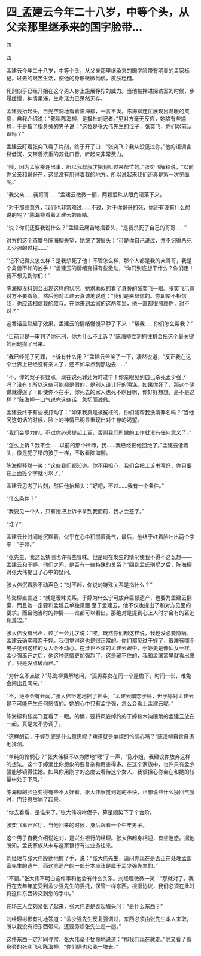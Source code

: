 # 四_孟建云今年二十八岁，中等个头，从父亲那里继承来的国字脸带...

四

四

孟建云今年二十八岁，中等个头，从父亲那里继承来的国字脸带有明显的孟家标记。过去的艰苦生活，使他的身形微微佝偻，皮肤粗糙。

死刑似乎已经开始在这个男人身上施展狰狞的威力。当他被押进探访室的时候，步履缓慢，神情呆滞，生命活力已荡然无存。

孟建云抬起头，目光空洞地看着陈海柳，一言不发。陈海柳连忙展现出温暖的笑意，自我介绍说：“我叫陈海柳，是报社的记者。”见对方毫无反应，她略有些尴尬，于是指了指身旁的男子说：“这位是张大伟先生的侄子，张奕飞，你们以前认识吗？”

孟建云盯着张奕飞看了片刻，终于开了口：“张奕飞？我从没见过你。”他的语调含糊低沉，又带着浓重的苏北口音，听起来非常费力。

“哦，因为孟家接连出事，所以我叔叔才把我叫过来帮忙的。”张奕飞解释说，“以前你父亲和哥哥在，这里没有用得着我的地方。所以说起来我们还真是第一次见面呢。”

“我父亲……我哥哥……”孟建云微微一颤，两颗泪珠从眼角滚落下来。

“对于那些意外，我们也非常难过……不过，对于你哥哥的死，你还有没有什么想说的呢？”陈海柳看着孟建云的眼睛。

“说？你们还要我说什么？”孟建云痛苦地摇着头，“是我杀死了自己的哥哥……”

对方的这个态度令陈海柳失望，她皱了皱眉头：“可是你自己说过，并不记得杀死孟少强的过程……”

“记不记得又怎么样？是我杀死了他！不管怎么样，那个人都是我的亲哥哥，我是个禽兽不如的凶手！”孟建云的情绪变得有些激动，“你们到底想干什么？你们走！我不想见到你们！”

陈海柳没料到会出现这样的状况，她求助似的看了身旁的张奕飞一眼。张奕飞示意对方不要着急，然后他对孟建云真诚地说道：“我们是来帮你的。你即使不相信我，也应该相信我的叔叔。在你来到孟家的这两年里，他一直都很照顾你，对不对？”

这番话显然起了效果，孟建云的情绪慢慢平静了下来：“帮我……你们怎么帮我？”

“目前只是一审判了你死刑，你为什么不上诉？”陈海柳立刻抓住机会把这个最关键的问题抛了出来。

“我已经犯了死罪，上诉有什么用？”孟建云苦笑了一下，凄然说道，“反正我在这个世界上已经没有亲人了，还不如早点到那边去……”

“不，你的案子有疑点，现在说死罪还为时过早！你亲眼见到自己杀死孟少强了吗？没有！所以这些可能都是假的，是别人设计好的阴谋。如果你死了，那这个阴谋就得逞了！即使你不在乎，你死去的家人也死不瞑目啊，你好好想想，是不是这样？”陈海柳一口气说完这些话，急切而诚恳。

孟建云终于有些被打动了：“如果我真是被冤枉的，你们能帮我洗清罪名吗？”当他问这句话的时候，脸上的神情已明显重现出对生存的渴望。

“我们会尽力的。不过你必须提起上诉，否则我们所做的工作就没有任何意义了。”

“怎么上诉？我不会……以前的那个律师，我……我已经把他回绝了。”孟建云低着头，像是犯了错的孩子一样，不敢看陈海柳。

陈海柳释然一笑：“这些我们都知道。你不用担心，我们会把上诉书写好，你只要在上面签个字就可以了。”

孟建云思考了片刻，然后他抬起头：“好吧，不过……我有一个条件。”

“什么条件？”

“我要见一个人，只有她把上诉书拿到我面前，我才会签字。”

“谁？”

孟建云长时间地沉默着，似乎在心中积攒着勇气，最后，他终于红着脸吐出两个字来：“于婷。”

“张先生，我这么猜测也许有些冒昧。但是现在发生的情况使我不得不这么想——孟建云和于婷，他们之间，是否有一些特殊的关系？”回到孟氏别墅之后，陈海柳对张大伟提出了心中的疑问。

张大伟沉着脸不动声色：“对不起，你说的特殊关系是指什么？”

陈海柳直言道：“就是暧昧关系。于婷为什么宁可放弃巨额遗产，也要为孟建云翻案，而且她一定要和孟建云单独见面.至于孟建云，他不仅也提出了和对方见面的要求，而且他当时的神情——谁都可以看出，那绝对是提到心上人时才会有的窘迫和羞涩。”

张大伟没有出声，过了一会儿才说：“唉，既然你们都这样说，我也没必要隐瞒。孟建云确实暗恋于婷。我倒觉得这也是很正常的。你们都见过于婷了，很难有哪个男子见到这样的女人会不动心。在涉世不深的孟建云眼中，于婷更是像仙女一样。孟少强离开之后，他这种感情更加强烈了，这是藏不住的，我和孟国富早就看出来了，只是没点破而已。”

“为什么不点破？”陈海柳费解地问，“孤男寡女在同一个屋檐下，时间一长，难免会闹出丑闻来。”

“不，绝不会有丑闻。”张大伟坚定地摇了摇头，“孟建云暗恋于婷，但于婷对孟建云是不可能产生任何感情的。她的心中只有孟少强，怎么会看上孟建云呢。”

陈海柳和张奕飞互看了一眼。的确，要将风姿绰约的于婷和木讷猥琐的孟建云放在一起，真是太不协调了。

“这样的话，于婷到底是什么意思呢？难道就是单纯的怜悯心吗？”陈海柳自言自语地猜测。

“单纯的怜悯心？”张大伟极不以为然地“嘿”了一声，“陈小姐，我建议你放弃这样的想法。这个于婷远比你想象的要复杂和厉害得多。在这个家族中，也许只有孟少强能够镇得住她。如果你用刚才的态度去看待这个女人，我很担心你会在和她的较量中处于下风。”

陈海柳的脸色变得有些不太好看，张大伟察觉到她的不快，正想说些什么挽回气氛时，门铃忽然响了起来。

“你去看看，是谁来了。”张大伟吩咐侄子，算是顺势下了个台阶。

张奕飞离开客厅，当他回来的时候，身后跟着一个中年男子。

这个男子自我介绍说姓刘，是兴业银行的经理。张大伟起身相迎，有些迷惑。据他所知，孟氏家族从未与这家银行有过业务往来。

刘经理与张大伟殷勤地握了手，说：“张大伟先生，请问你现在是否正在处理孟国富先生的遗产，而这笔遗产的一部分本应该是属于孟少强先生的。”

“不错。”张大伟不明白这件事和他会有什么关系。刘经理微微一笑：“那就对了。我行在去年年底受到孟少强先生的委托，保管一样东西。根据协议，我们必须在此时将这件东西转交到您的手中。”

在场三人立刻紧张了起来，张大伟更是蹙起眉头问：“是什么东西？”

刘经理彬彬有礼地答道：“孟少强先生反复强调过，东西必须由张先生本人来取，所以我没有把东西带来，还要劳烦张先生走一趟。”

这件东西一定非同寻常，张大伟毫不犹豫地说道：“那我们现在就走。”他又看了看身旁的张奕飞和陈海柳，“你们俩也和我一块去。”